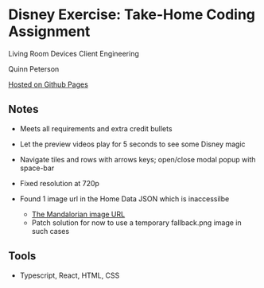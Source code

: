 # Disney Exercise: Take-Home Coding Assignment

Living Room Devices Client Engineering

Quinn Peterson

[Hosted on Github Pages](https://petersonq3181.github.io/disney-take-home-exercise/)

## Notes 

- Meets all requirements and extra credit bullets 

- Let the preview videos play for 5 seconds to see some Disney magic

- Navigate tiles and rows with arrows keys; open/close modal popup with space-bar

- Fixed resolution at 720p 

- Found 1 image url in the Home Data JSON which is inaccessilbe  
    - [The Mandalorian image URL](https://prod-ripcut-delivery.disney-plus.net/v1/variant/disney/7D608E6263DE25CBA24FF65F0A3FB8CA30EC613EF5B768A5C346B17B1F92BA8D1/scale?format=jpeg&quality=90&scalingAlgorithm=lanczos3&width=500)
    - Patch solution for now to use a temporary fallback.png image in such cases 

## Tools 
- Typescript, React, HTML, CSS 
